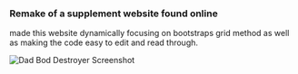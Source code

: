 ### Remake of a supplement website found online

made this website dynamically focusing on bootstraps grid method as well as making the code easy to edit and read through.

![Dad Bod Destroyer Screenshot](./wholePageScreenshot)